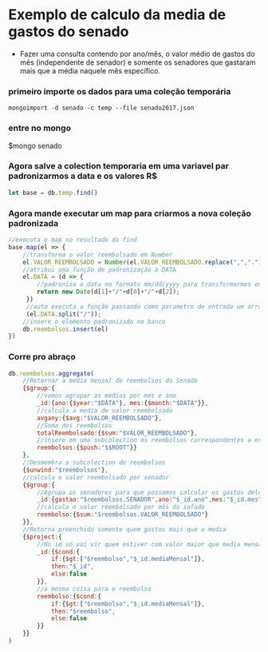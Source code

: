 # Exemplo de calculo da media de gastos do senado
- Fazer uma consulta contendo por ano/mês, o valor médio de gastos do mês (independente de senador) e somente os senadores que gastaram mais que a média naquele mês específico.

### primeiro importe os dados para uma coleção temporária
```
mongoimport -d senado -c temp --file senado2017.json
```

### entre no mongo
$mongo senado

### Agora salve a colection temporaria em uma variavel par padronizarmos a data e os valores R$
```javascript
let base = db.temp.find()
```

### Agora mande executar um map para criarmos a nova coleção padronizada
```javascript
//executa o map no resultado do find
base.map(el => {
	//transforma o valor reembolsado em Number
	el.VALOR_REEMBOLSADO = Number(el.VALOR_REEMBOLSADO.replace(",","."));
	//atribui uma função de padronização à DATA
 	el.DATA = (d => {
		//padroniza a data no formato mm/dd/yyyy para transformarmos em date
 		return new Date(d[1]+"/"+d[0]+"/"+d[2]);
	 })
	 //auto executa a função passando como parametro de entrada um array contando a data
	 (el.DATA.split("/"));
	//insere o elemento padronizado no banco
 	db.reembolsos.insert(el)
})
```

### Corre pro abraço

```javascript
db.reembolsos.aggregate(
	//Retornar a media mensal de reembolsos do Senado
	{$group:{
		//vamos agrupar as medias por mes e ano
		_id:{ano:{$year:"$DATA"}, mes:{$month:"$DATA"}},
		//calcula a media de valor reembolsado
		avgany:{$avg:"$VALOR_REEMBOLSADO"},
		//Soma dos reembolsos
		totalReembolsado:{$sum:"$VALOR_REEMBOLSADO"},
		//insere em uma subcolection os reembolsos correspondentes a esta media
		reembolsos:{$push:"$$ROOT"}}
	},
	//Desmembra a subcolection de reembolsos
	{$unwind:"$reembolsos"},
	//calcula o valor reembolsado por senador
	{$group:{
		//Agrupa os senadores para que possamos calcular os gastos deles por mes e ano, e mantenh a media mensal par amostragem
		_id:{gastao:"$reembolsos.SENADOR",ano:"$_id.ano",mes:"$_id.mes",mediaMensal:"$avgany", reembolsadoMes:"$totalReembolsado"},
		//calcula o valor reembolsado por mês do safado
		reembolso:{$sum:"$reembolsos.VALOR_REEMBOLSADO"}
	}},
	//Retorna preenchido somente quem gastou mais que a media
	{$project:{
		//No id só vai vir quem estiver com valor maior que media mensal
		_id:{$cond:{
			if:{$gt:["$reembolso","$_id.mediaMensal"]},
			then:"$_id",
			else:false
		}},
		//a mesma coisa para o reembolso
		reembolso:{$cond:{
			if:{$gt:["$reembolso","$_id.mediaMensal"]},
			then:"$reembolso",
			else:false
		}}
	}}
)
```
